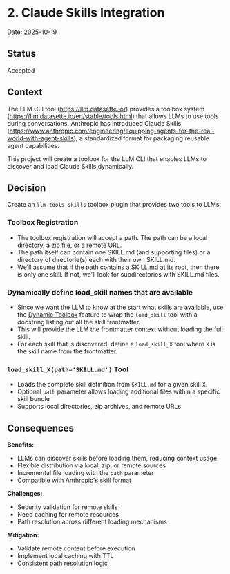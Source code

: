 # 2. Claude Skills Integration

Date: 2025-10-19

## Status

Accepted

## Context

The LLM CLI tool (https://llm.datasette.io/) provides a toolbox system (https://llm.datasette.io/en/stable/tools.html) that allows LLMs to use tools during conversations. Anthropic has introduced Claude Skills (https://www.anthropic.com/engineering/equipping-agents-for-the-real-world-with-agent-skills), a standardized format for packaging reusable agent capabilities.

This project will create a toolbox for the LLM CLI that enables LLMs to discover and load Claude Skills dynamically.

## Decision

Create an `llm-tools-skills` toolbox plugin that provides two tools to LLMs:

### Toolbox Registration
- The toolbox registration will accept a path. The path can be a local directory, a zip file, or a remote URL.
- The path itself can contain one SKILL.md (and supporting files) or a directory of directorie(s) each with their own SKILL.md.
- We'll assume that if the path contains a SKILL.md at its root, then there is only one skill. If not, we'll look for subdirectories with SKILL.md files.

### Dynamically define load_skill names that are available
- Since we want the LLM to know at the start what skills are available, use the [Dynamic Toolbox](https://llm.datasette.io/en/stable/python-api.html#python-api-tools-dynamic) feature to wrap the `load_skill` tool with a docstring listing out all the skill frontmatter.
- This will provide the LLM the frontmatter context without loading the full skill.
- For each skill that is discovered, define a `load_skill_X` tool where `X` is the skill name from the frontmatter.

### `load_skill_X(path='SKILL.md')` Tool
- Loads the complete skill definition from `SKILL.md` for a given skill `X`.
- Optional `path` parameter allows loading additional files within a specific skill bundle
- Supports local directories, zip archives, and remote URLs

## Consequences

**Benefits:**
- LLMs can discover skills before loading them, reducing context usage
- Flexible distribution via local, zip, or remote sources
- Incremental file loading with the `path` parameter
- Compatible with Anthropic's skill format

**Challenges:**
- Security validation for remote skills
- Need caching for remote resources
- Path resolution across different loading mechanisms

**Mitigation:**
- Validate remote content before execution
- Implement local caching with TTL
- Consistent path resolution logic
